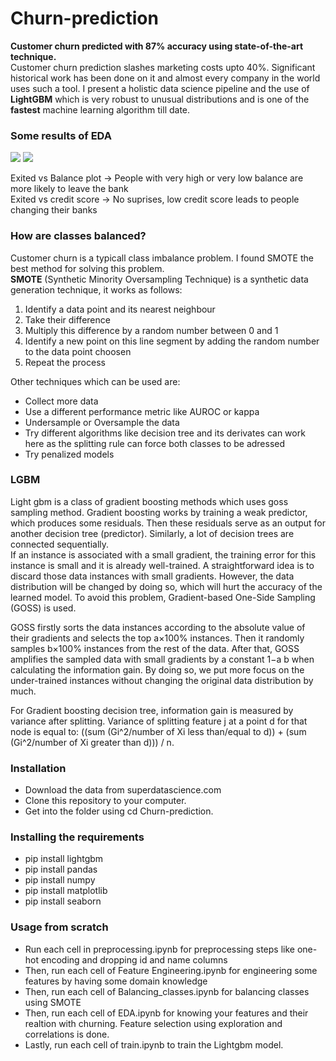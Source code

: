 # Churn-prediction
**Customer churn predicted with 87% accuracy using state-of-the-art technique.**  
Customer churn prediction slashes marketing costs upto 40%. Significant historical work has been done on it and almost every company in the world uses such a tool. I present a holistic data science pipeline and the use of **LightGBM** which is very robust to unusual distributions and is one of the **fastest** machine learning algorithm till date.  

### Some results of EDA
<img src="https://drive.google.com/uc?id=1kNrfIdDnCbCWuY_-jDNiP3xfrZb-DSYn"> 
<img src="https://drive.google.com/uc?id=1DjG0nOHiJfD0nVvc-i0blXPd4n22n6gG"> 

Exited vs Balance plot -> People with very high or very low balance are more likely to leave the bank  
Exited vs credit score -> No suprises, low credit score leads to people changing their banks  

### How are classes balanced?
Customer churn is a typicall class imbalance problem. I found SMOTE the best method for solving this problem.  
**SMOTE** (Synthetic Minority Oversampling Technique) is a synthetic data generation technique, it works as follows:
1. Identify a data point and its nearest neighbour
2. Take their difference
3. Multiply this difference by a random number between 0 and 1
4. Identify a new point on this line segment by adding the random number to the data point choosen
5. Repeat the process

Other techniques which can be used are:
* Collect more data
* Use a different performance metric like AUROC or kappa
* Undersample or Oversample the data
* Try different algorithms like decision tree and its derivates can work here as the splitting rule can force both classes to be adressed
* Try penalized models

### LGBM
Light gbm is a class of gradient boosting methods which uses goss sampling method. Gradient boosting works by training a weak predictor, which produces some residuals. Then these residuals serve as an output for another decision tree (predictor). Similarly, a lot of decision trees are connected sequentially.  
If an instance is associated with a small gradient, the training error for this instance is small and it is already well-trained. A straightforward idea is to discard those data instances with small gradients.
However, the data distribution will be changed by doing so, which will hurt the accuracy of the learned
model. To avoid this problem, Gradient-based One-Side Sampling (GOSS) is used.  

GOSS firstly sorts the data instances according to the absolute value of their
gradients and selects the top a×100% instances. Then it randomly samples b×100% instances from the
rest of the data. After that, GOSS amplifies the sampled data with small gradients by a constant 1−a b
when calculating the information gain. By doing so, we put more focus on the under-trained instances
without changing the original data distribution by much.  

For Gradient boosting decision tree, information gain is measured by variance after splitting. Variance of splitting feature j at a point d for that node is equal to: ((sum (Gi^2/number of Xi less than/equal to d)) + (sum (Gi^2/number of Xi greater than d))) / n.

### Installation
* Download the data from superdatascience.com
* Clone this repository to your computer.
* Get into the folder using cd Churn-prediction.
### Installing the requirements
* pip install lightgbm
* pip install pandas
* pip install numpy
* pip install matplotlib
* pip install seaborn
### Usage from scratch
* Run each cell in preprocessing.ipynb for preprocessing steps like one-hot encoding and dropping id and name columns
* Then, run each cell of Feature Engineering.ipynb for engineering some features by having some domain knowledge
* Then, run each cell of Balancing_classes.ipynb for balancing classes using SMOTE
* Then, run each cell of EDA.ipynb for knowing your features and their realtion with churning. Feature selection using exploration and correlations is done.
* Lastly, run each cell of train.ipynb to train the Lightgbm model.
